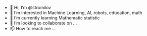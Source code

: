 - 👋 Hi, I’m @stromilov
- 👀 I’m interested in Machine Learning, AI, robots, education, math
- 🌱 I’m currently learning Mathematic statistic
- 💞️ I’m looking to collaborate on ...
- 📫 How to reach me ...

<!---
stromilov/stromilov is a ✨ special ✨ repository because its `README.md` (this file) appears on your GitHub profile.
You can click the Preview link to take a look at your changes.
--->
